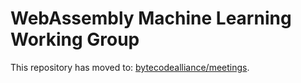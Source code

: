 WebAssembly Machine Learning Working Group
==========================================

This repository has moved to: [bytecodealliance/meetings].

[bytecodealliance/meetings]: https://github.com/bytecodealliance/meetings/tree/main/machine-learning
